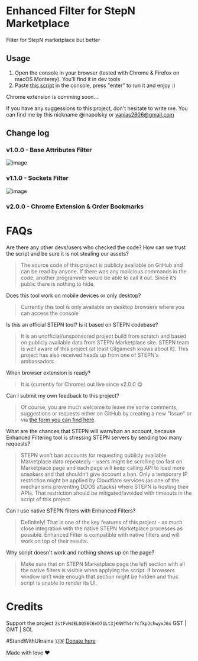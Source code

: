 # Enhanced Filter for StepN Marketplace

Filter for StepN marketplace but better

## Usage
1. Open the console in your browser (tested with Chrome & Firefox on macOS Monterey). You'll find it in dev tools
2. Paste [this script](script.js) in the console, press "enter" to run it and enjoy :)

Chrome extension is comming soon...

If you have any suggessions to this project, don't hesitate to write me. You can find me by this nickname @inapolsky or vanias2806@gmail.com

## Change log

### v1.0.0 - Base Attributes Filter
![image](https://user-images.githubusercontent.com/38167469/181298364-0b3c0382-5f88-4984-9e86-b5da1a36a19f.png)

### v1.1.0 - Sockets Filter
![image](https://user-images.githubusercontent.com/38167469/182031838-c716c3a0-eeff-4753-8671-47a376efea9f.png)

### v2.0.0 - Chrome Extension & Order Bookmarks

# FAQs

Are there any other devs/users who checked the code? How can we trust the script and be sure it is not stealing our assets?
> The source code of this project is publicly available on GitHub and can be read by anyone. If there was any malicious commands in the code, another programmer would be able to call it out. Since it’s public there is nothing to hide.

Does this tool work on mobile devices or only desktop? 
> Currently this tool is only available on desktop browsers where you can access the console

Is this an official STEPN tool? Is it based on STEPN codebase?
> It is an unofficial/unsponsored project build from scratch and based on publicly available data from STEPN Marketplace site. STEPN team is well aware of this project (at least Gilgamesh knows about it). This project has also received heads up from one of STEPN's ambassadors.

When browser extension is ready?
> It is (currently for Chrome) out live since v2.0.0 😋

Can I submit my own feedback to this project? 
> Of course, you are much welcome to leave me some comments, suggestions or requests either on GitHub by creating a new "Issue" or via [the form you can find here](https://linktr.ee/inapolsky).

What are the chances that STEPN will warn/ban an account, because Enhanced Filtering tool is stressing STEPN servers by sending too many requests?
> STEPN won’t ban accounts for requesting publicly available Marketplace data repeatedly – users might be scrolling too fast on Marketplace page and each page will keep calling API to load more sneakers and that shouldn’t give account a ban. Only a temporary IP restriction might be applied by Cloudflare services (as one of the mechanisms preventing DDOS attacks) where STEPN is hosting their APIs. That restriction should be mitigated/avoided with timeouts in the script of this project.

Can I use native STEPN filters with Enhanced Filters?
> Definitely! That is one of the key features of this project - as much close integration with the native STEPN Marketplace processes as possible. Enhanced Filter is compatible with native filters and will work on top of their results.

Why script doesn't work and nothing shows up on the page?
> Make sure that on STEPN Marketplace page the left section with all the native filters is visible when applying the script. If browsers window isn’t wide enough that section might be hidden and thus script is unable to render its UI.

# Credits

Support the project `2stFvNdELDQ56C6vD71Lt3jKN9Th4r7cfkpJchwyxJ6x` GST | GMT | SOL

#StandWithUkraine 🇺🇦
[Donate here](https://u24.gov.ua/donate/renew)

Made with love ❤️
